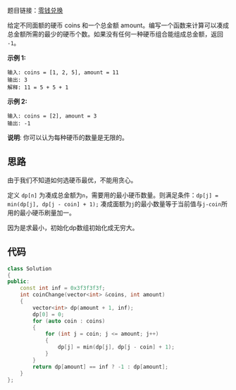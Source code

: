 题目链接：[零钱兑换](https://leetcode-cn.com/problems/coin-change/)

给定不同面额的硬币 coins 和一个总金额 amount。编写一个函数来计算可以凑成总金额所需的最少的硬币个数。如果没有任何一种硬币组合能组成总金额，返回 `-1`。

 

**示例 1:**

```
输入: coins = [1, 2, 5], amount = 11
输出: 3 
解释: 11 = 5 + 5 + 1
```

**示例 2:**

```
输入: coins = [2], amount = 3
输出: -1
```

 

**说明**:
你可以认为每种硬币的数量是无限的。

## 思路

由于我们不知道如何选硬币最优，不能用贪心。

定义 `dp[n]` 为凑成总金额为`n`，需要用的最小硬币数量。则满足条件：`dp[j] = min(dp[j], dp[j - coin] + 1);` 凑成面额为`j`的最小数量等于当前值与`j-coin`所用的最小硬币刷量加一。

因为是求最小，初始化dp数组初始化成无穷大。

## 代码

```cpp
class Solution
{
public:
    const int inf = 0x3f3f3f3f;
    int coinChange(vector<int> &coins, int amount)
    {
        vector<int> dp(amount + 1, inf);
        dp[0] = 0;
        for (auto coin : coins)
        {
            for (int j = coin; j <= amount; j++)
            {
                dp[j] = min(dp[j], dp[j - coin] + 1);
            }
        }
        return dp[amount] == inf ? -1 : dp[amount];
    }
};
```

